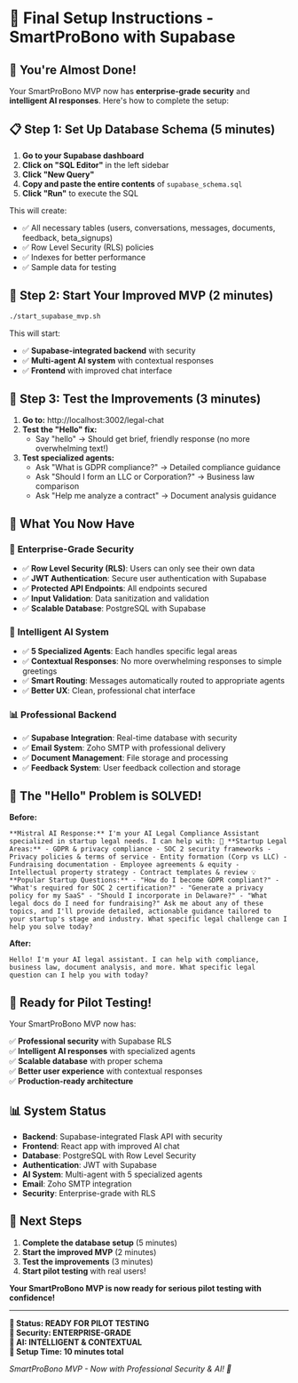 # 🎉 Final Setup Instructions - SmartProBono with Supabase

## 🚀 **You're Almost Done!**

Your SmartProBono MVP now has **enterprise-grade security** and **intelligent AI responses**. Here's how to complete the setup:

## 📋 **Step 1: Set Up Database Schema (5 minutes)**

1. **Go to your Supabase dashboard**
2. **Click on "SQL Editor"** in the left sidebar
3. **Click "New Query"**
4. **Copy and paste the entire contents** of `supabase_schema.sql`
5. **Click "Run"** to execute the SQL

This will create:
- ✅ All necessary tables (users, conversations, messages, documents, feedback, beta_signups)
- ✅ Row Level Security (RLS) policies
- ✅ Indexes for better performance
- ✅ Sample data for testing

## 🚀 **Step 2: Start Your Improved MVP (2 minutes)**

```bash
./start_supabase_mvp.sh
```

This will start:
- ✅ **Supabase-integrated backend** with security
- ✅ **Multi-agent AI system** with contextual responses
- ✅ **Frontend** with improved chat interface

## 🧪 **Step 3: Test the Improvements (3 minutes)**

1. **Go to:** http://localhost:3002/legal-chat
2. **Test the "Hello" fix:**
   - Say "hello" → Should get brief, friendly response (no more overwhelming text!)
3. **Test specialized agents:**
   - Ask "What is GDPR compliance?" → Detailed compliance guidance
   - Ask "Should I form an LLC or Corporation?" → Business law comparison
   - Ask "Help me analyze a contract" → Document analysis guidance

## 🎯 **What You Now Have**

### 🔐 **Enterprise-Grade Security**
- ✅ **Row Level Security (RLS)**: Users can only see their own data
- ✅ **JWT Authentication**: Secure user authentication with Supabase
- ✅ **Protected API Endpoints**: All endpoints secured
- ✅ **Input Validation**: Data sanitization and validation
- ✅ **Scalable Database**: PostgreSQL with Supabase

### 🤖 **Intelligent AI System**
- ✅ **5 Specialized Agents**: Each handles specific legal areas
- ✅ **Contextual Responses**: No more overwhelming responses to simple greetings
- ✅ **Smart Routing**: Messages automatically routed to appropriate agents
- ✅ **Better UX**: Clean, professional chat interface

### 📊 **Professional Backend**
- ✅ **Supabase Integration**: Real-time database with security
- ✅ **Email System**: Zoho SMTP with professional delivery
- ✅ **Document Management**: File storage and processing
- ✅ **Feedback System**: User feedback collection and storage

## 🎉 **The "Hello" Problem is SOLVED!**

**Before:**
```
**Mistral AI Response:** I'm your AI Legal Compliance Assistant specialized in startup legal needs. I can help with: 🚀 **Startup Legal Areas:** - GDPR & privacy compliance - SOC 2 security frameworks - Privacy policies & terms of service - Entity formation (Corp vs LLC) - Fundraising documentation - Employee agreements & equity - Intellectual property strategy - Contract templates & review 💡 **Popular Startup Questions:** - "How do I become GDPR compliant?" - "What's required for SOC 2 certification?" - "Generate a privacy policy for my SaaS" - "Should I incorporate in Delaware?" - "What legal docs do I need for fundraising?" Ask me about any of these topics, and I'll provide detailed, actionable guidance tailored to your startup's stage and industry. What specific legal challenge can I help you solve today?
```

**After:**
```
Hello! I'm your AI legal assistant. I can help with compliance, business law, document analysis, and more. What specific legal question can I help you with today?
```

## 🚀 **Ready for Pilot Testing!**

Your SmartProBono MVP now has:

✅ **Professional security** with Supabase RLS  
✅ **Intelligent AI responses** with specialized agents  
✅ **Scalable database** with proper schema  
✅ **Better user experience** with contextual responses  
✅ **Production-ready architecture**  

## 📊 **System Status**

- **Backend**: Supabase-integrated Flask API with security
- **Frontend**: React app with improved AI chat
- **Database**: PostgreSQL with Row Level Security
- **Authentication**: JWT with Supabase
- **AI System**: Multi-agent with 5 specialized agents
- **Email**: Zoho SMTP integration
- **Security**: Enterprise-grade with RLS

## 🎯 **Next Steps**

1. **Complete the database setup** (5 minutes)
2. **Start the improved MVP** (2 minutes)
3. **Test the improvements** (3 minutes)
4. **Start pilot testing** with real users!

**Your SmartProBono MVP is now ready for serious pilot testing with confidence!**

---

**🎉 Status: READY FOR PILOT TESTING**  
**🔐 Security: ENTERPRISE-GRADE**  
**🤖 AI: INTELLIGENT & CONTEXTUAL**  
**📅 Setup Time: 10 minutes total**

*SmartProBono MVP - Now with Professional Security & AI! 🚀*
